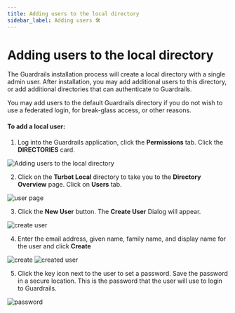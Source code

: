 ```yaml
---
title: Adding users to the local directory
sidebar_label: Adding users 🛠
---
```


# Adding users to the local directory

The Guardrails installation process will create a local directory with a single admin user.  After installation, you may add additional users to this directory, or add additional directories that can authenticate to Guardrails.

You may add users to the default Guardrails directory if you do not wish to use a federated login, for break-glass access, or other reasons.

#### To add a local user:

1. Log into the Guardrails application, click the **Permissions** tab. Click the **DIRECTORIES** card.

![Adding users to the local directory](/images/docs/guardrails/directory.png)

2. Click on the **Turbot Local** directory to take you to the **Directory Overview** page. Click on **Users** tab.

![user page](/images/docs/guardrails/users.png)

3. Click the **New User** button.  The **Create User** Dialog will appear.

![create user](/images/docs/guardrails/create-user.png)

4. Enter the email address, given name, family name, and display name for the user and click **Create**

![create](/images/docs/guardrails/create.png)
![created user](/images/docs/guardrails/created-user.png)

5. Click the key icon next to the user to set a password. Save the password in a secure location. This is the password that the user will use to login to Guardrails.

![password](/images/docs/guardrails/password.png)
